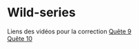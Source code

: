 # Wild-series
Liens des vidéos pour la correction
[Quête 9](https://www.loom.com/share/d6f3723ee9f64931a7c39a9422aa6dba)    
[Quête 10](https://www.loom.com/share/6f54cac55c18410db688c1658b7a293a)
